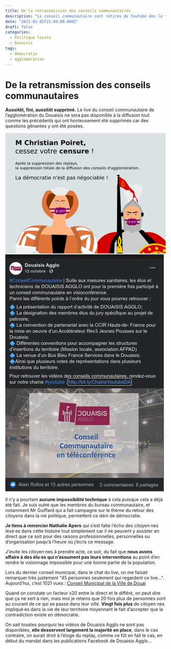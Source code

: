 ```yaml
---
title: De la retransmission des conseils communautaires
description: "Le conseil communautaire sont retirés de Youtube dès la fin du conseil de Douaisis Agglo : un déni de démocratie !"
date: "2021-02-05T21:00:00.000Z"
draft: false
categories:
  - Politique locale
  - Douaisis
tags:
  - démocratie
  - agglomération
---
```


# De la retransmission des conseils communautaires

**Aussitôt, fini, aussitôt supprimé.** Le live du conseil communautaire de l’agglomération du Douaisis ne sera pas disponible à la diffusion tout comme les précédents qui ont honteusement été supprimés car des questions gênantes y ont été posées.

![Censure immédiate de Douaisis Agglo à la fin du conseil](illustrations/conseil-communautaire-censure.svg)
![Publication de Douaisis Agglo ventant les mérites du direct](illustrations/annonce-diffusion-conseil.jpg)

Il n’y a pourtant **aucune impossibilité technique** à cela puisque cela a déjà été fait. Je suis outré que les membres du bureau communautaire, et notamment Mr Guiffard qui a fait campagne sur le thème du retour des citoyens dans la vie politique, permettent ce déni de démocratie.

**Je tiens à remercier Nathalie Apers** qui s’est faîte l’écho des citoyen·nes lésé·es dans cette histoire tout simplement car il ne peuvent y assister en direct que ce soit pour des raisons professionnelles, personnelles ou d’organisation jusqu’à  l’heure où j’écris ce message.

J’invite les citoyen·nes à prendre acte, ce soir, du fait que **nous avons affaire à des élu·es qui n’assument pas leurs interventions** au point d’en rendre le visionnage impossible pour une bonne partie de la population.

Lors du dernier conseil municipal, dans le chat du live, on me faisait remarquer très justement "45 personnes seulement qui regardent ce live...".
Aujourd’hui, c’est 1021 vues :
[Conseil Municipal de la Ville de Douai](https://www.youtube.com/watch?v=tVr35iLXCYs "📺")

Quand on constate un facteur x20 entre le direct et le différé, on peut dire que ça ne sert à rien, mais moi je retiens que 20 fois plus de personnes sont au courant de ce qui se passe dans leur ville. **Vingt fois plus** de citoyen·nes impliqué·es dans la vie de leur territoire moyennant le fait d’accepter que la contradiction existe en démocratie.

On sait toustes pourquoi les vidéos de Douaisis Agglo ne sont pas disponibles, **elle desservent largement la majorité en place**, dans le cas contraire, on aurait droit à l’éloge du replay, comme ce fût en fait le cas, en début du mandat dans les publications Facebook de Douaisis Agglo...

